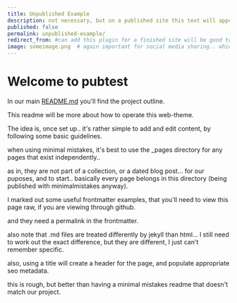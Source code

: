 ```yaml
---
title: Unpublished Example
description: not necessary, but on a published site this text will appear in the link preview on social media, and google search too I think
published: false
permalink: unpublished-example/
redirect_from: #can add this plugin for a finished site will be good to have re-directs for when anything changes
image: someimage.png  # again important for social media sharing.. which is really valuable for a finished product.
---
```


# Welcome to pubtest

In our main [README.md](../README.md) you'll find the project outline.

This readme will be more about how to operate this web-theme.

The idea is, once set up.. it's rather simple to add and edit content, by following some basic guidelines.


when using minimal mistakes, it's best to use the _pages directory for any pages that exist independently..

as in, they are not part of a collection, or a dated blog post... for our puposes, and to start.. basically every page belongs in this directory (being published with minimalmistakes anyway).


I marked out some useful frontmatter examples, that you'll need to view this page raw, if you are viewing through github.


and they need a permalink in the frontmatter.

also note that .md files are treated differently by jekyll than html... I still need to work out the exact difference, but they are different, I just can't remember specific. 

also, using a title will create a header for the page, and populate appropriate seo metadata.

this is rough, but better than having a minimal mistakes readme that doesn't match our project.